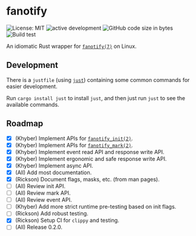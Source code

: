 # fanotify

![License: MIT](https://img.shields.io/github/license/codeprentice-org/fanotify.svg)
![active development](https://img.shields.io/badge/active%20dev-yes-brightgreen.svg)
![GitHub code size in bytes](https://img.shields.io/github/languages/code-size/codeprentice-org/fanotify.svg)
![Build test](https://img.shields.io/github/workflow/status/codeprentice-org/fanotify/Rust)

An idiomatic Rust wrapper for [`fanotify(7)`](https://www.man7.org/linux/man-pages/man7/fanotify.7.html) on Linux.


## Development
There is a `justfile` (using [`just`](https://github.com/casey/just)) 
containing some common commands for easier development.

Run `cargo install just` to install `just`, 
and then just run `just` to see the available commands.

## Roadmap
- [X] (Khyber) Implement APIs for [`fanotify_init(2)`](https://man7.org/linux/man-pages/man2/fanotify_init.2.html).
- [X] (Khyber) Implement APIs for [`fanotify_mark(2)`](https://www.man7.org/linux/man-pages/man2/fanotify_mark.2.html).
- [X] (Khyber) Implement event read API and response write API.
- [X] (Khyber) Implement ergonomic and safe response write API.
- [X] (Khyber) Implement async API.
- [X] (All) Add most documentation.
- [X] (Rickson) Document flags, masks, etc. (from man pages).
- [ ] (All) Review init API.
- [ ] (All) Review mark API.
- [ ] (All) Review event API.
- [ ] (Khyber) Add more strict runtime pre-testing based on init flags.
- [ ] (Rickson) Add robust testing.
- [X] (Rickson) Setup CI for `clippy` and testing.
- [ ] (All) Release 0.2.0.
